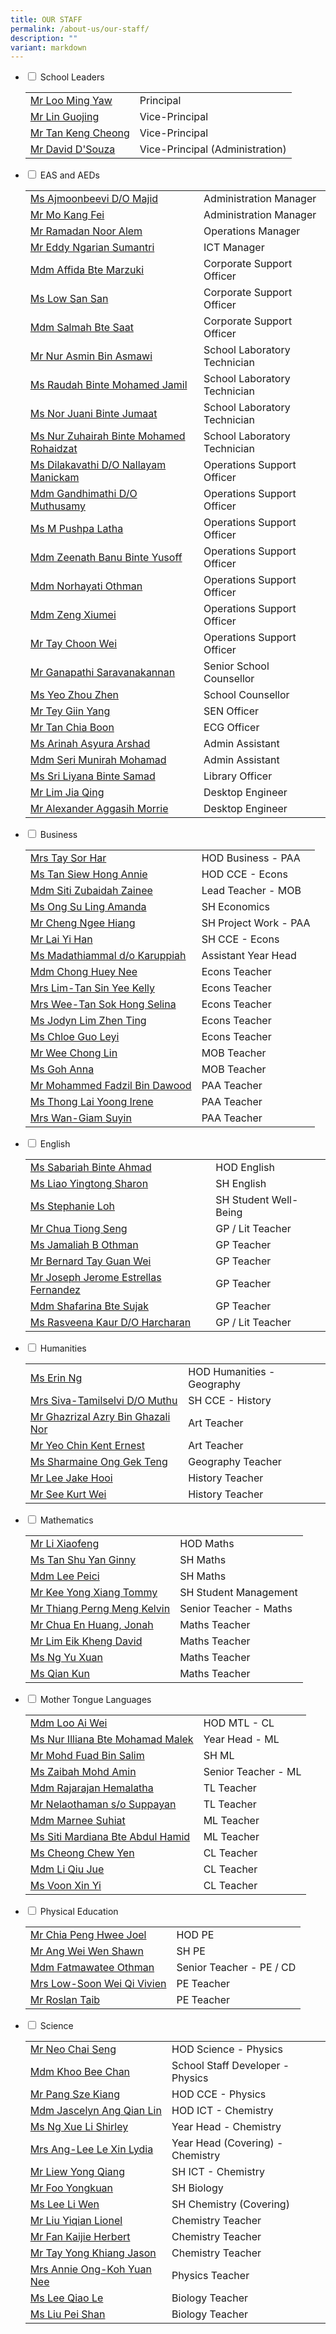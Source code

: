```yaml
---
title: OUR STAFF
permalink: /about-us/our-staff/
description: ""
variant: markdown
---
```

<div class="content">
<ul class="jekyllcodex_accordion">
<li><input type="checkbox" id="accordion1"> <label for="accordion1">School Leaders</label>
<div><table cellpadding="0" cellspacing="0" border="0"><tbody>
<tr><td><a href="mailto:millennia_inst@moe.edu.sg" target="">Mr Loo Ming Yaw</a></td><td>Principal</td></tr>
<tr><td><a href="mailto:millennia_inst@moe.edu.sg" target="">Mr Lin Guojing</a></td><td>Vice-Principal</td></tr>
<tr><td><a href="mailto:millennia_inst@moe.edu.sg" target="">Mr Tan Keng Cheong </a></td><td>Vice-Principal</td></tr>
<tr><td><a href="mailto:millennia_inst@moe.edu.sg" target="">Mr David D'Souza</a></td><td>Vice-Principal (Administration)</td></tr></tbody></table></div></li>

<li><input type="checkbox" id="accordion2"> <label for="accordion2">EAS and AEDs</label>
<div><table cellpadding="0" cellspacing="0" border="0"><tbody>
<tr><td><a href="mailto:ajmoonbeevi_majid@moe.edu.sg" target="">Ms Ajmoonbeevi D/O Majid</a></td><td>Administration Manager</td></tr>
<tr><td><a href="mailto:mo_kang_fei@moe.edu.sg" target="">Mr Mo Kang Fei</a></td><td>Administration Manager</td></tr>
<tr><td><a href="mailto:ramadan_noor_alem@moe.edu.sg" target="">Mr Ramadan Noor Alem</a></td><td>Operations Manager</td></tr>
<tr><td><a href="mailto:eddy_ngarian_sumantri@moe.edu.sg" target="">Mr Eddy Ngarian Sumantri</a></td><td>ICT Manager</td></tr>
<tr><td><a href="mailto:affida_marzuki@moe.edu.sg" target="">Mdm Affida Bte Marzuki</a></td><td>Corporate Support Officer</td></tr>
<tr><td><a href="mailto:low_san_san_a@moe.edu.sg" target="">Ms Low San San</a>&nbsp;</td><td>Corporate Support Officer</td></tr>
	<tr><td><a href="mailto:salmah_saat@moe.edu.sg" target="">Mdm Salmah Bte Saat</a></td><td>Corporate Support Officer</td></tr>
<tr><td><a href="mailto:NUR_ASMIN_ASMAWI@moe.edu.sg" target="">Mr Nur Asmin Bin Asmawi</a></td><td>School Laboratory Technician</td></tr>
<tr><td><a href="mailto:raudah_mohamed_jamil@moe.edu.sg" target="">Ms Raudah Binte Mohamed Jamil</a></td><td>School Laboratory Technician</td></tr>
<tr><td><a href="mailto:nor_juani_jumaat@moe.edu.sg" target="">Ms Nor Juani Binte Jumaat</a></td><td>School Laboratory Technician</td></tr>
<tr><td><a href="mailto:NUR_ZUHAIRAH_MOHAMED_ROHAIDZAT@moe.edu.sg" target="">Ms Nur Zuhairah Binte Mohamed Rohaidzat</a></td><td>School Laboratory Technician</td></tr>
<tr><td><a href="mailto:DILAKAVATHI_NALLAYAN_MANICKAM@moe.edu.sg" target="">Ms Dilakavathi D/O Nallayam Manickam</a></td><td>Operations Support Officer</td></tr>
<tr><td><a href="mailto:GANDHIMATHI_MUTHUSAMY@moe.edu.sg" target="">Mdm Gandhimathi D/O Muthusamy</a></td><td>Operations Support Officer</td></tr>
<tr><td><a href="mailto:m_pushpa_latha@moe.edu.sg" target="">Ms M Pushpa Latha</a></td><td>Operations Support Officer</td></tr>
<tr><td><a href="mailto:ZEENATH_BANU_YUSOFF@moe.edu.sg" target="">Mdm Zeenath Banu Binte Yusoff</a></td><td>Operations Support Officer</td></tr>
<tr><td><a href="mailto:NORHAYATI_OTHMAN_A@moe.edu.sg" target="">Mdm Norhayati Othman</a></td><td>Operations Support Officer</td></tr>
<tr><td><a href="mailto:zeng_xiumei@moe.edu.sg" target="">Mdm Zeng Xiumei</a></td><td>Operations Support Officer</td></tr>
	<tr><td><a href="mailto:tay_choon_wei@moe.edu.sg" target="">Mr Tay Choon Wei</a></td><td>Operations Support Officer</td></tr>
	
<tr><td><a href="mailto:GANAPATHI_SARAVANA_KANNAN@moe.edu.sg" target="">Mr Ganapathi Saravanakannan</a></td><td>Senior School Counsellor</td></tr>
<tr><td><a href="mailto:yeo_zhou_zhen@moe.edu.sg" target="">Ms Yeo Zhou Zhen</a></td><td>School Counsellor</td></tr>
<tr><td><a href="mailto:tey_giin_yang@moe.edu.sg" target="">Mr Tey Giin Yang</a></td><td>SEN Officer</td></tr>
<tr><td><a href="mailto:tan_chia_boon@schools.gov.sg@moe.edu.sg" target="">Mr Tan Chia Boon</a></td><td>ECG Officer</td></tr>
<tr><td><a href="mailto:arshad_arinah_asyura@moe.edu.sg" target="">Ms Arinah Asyura Arshad</a></td><td>Admin Assistant</td></tr>
<tr><td><a href="mailto:seri_munirah_mohamad@moe.edu.sg" target="">Mdm Seri Munirah Mohamad</a></td><td>Admin Assistant</td></tr>
<tr><td><a href="mailto:Sri.Liyana@staff.spydus.com.sg" target="">Ms Sri Liyana Binte Samad</a></td><td>Library Officer</td></tr>
<tr><td><a href="mailto:g-ncs0908jde@ncs.com.sg" target="">Mr Lim Jia Qing</a></td><td>Desktop Engineer</td></tr>
<tr><td><a href="mailto:g-ncs0908jde@ncs.com.sg" target="">Mr Alexander Aggasih Morrie</a></td><td>Desktop Engineer</td></tr></tbody></table></div></li>

<li><input type="checkbox" id="accordion3"> <label for="accordion3">Business</label>
<div><table cellpadding="0" cellspacing="0" border="0"><tbody>
<tr><td><a href="mailto:lee_sor_har@moe.edu.sg" target="">Mrs Tay Sor Har</a></td><td>HOD Business - PAA</td></tr>
<tr><td><a href="mailto:tan_siew_hong_annie@moe.edu.sg" target="">Ms Tan Siew Hong Annie</a></td><td>HOD CCE - Econs</td></tr>
<tr><td><a href="mailto:siti_zubaidah_zainee@moe.edu.sg" target="">Mdm Siti Zubaidah Zainee</a></td><td>Lead Teacher - MOB</td></tr>
<tr><td><a href="mailto:ong_su_ling_amanda@moe.edu.sg" target="">Ms Ong Su Ling Amanda</a></td><td>SH Economics</td></tr>
<tr><td><a href="mailto:cheng_ngee_hiang@moe.edu.sg" target="">Mr Cheng Ngee Hiang</a></td><td>SH Project Work - PAA</td></tr>
<tr><td><a href="mailto:Lai_Yi Han@moe.edu.sg" target="">Mr Lai Yi Han</a></td><td>SH CCE - Econs</td></tr>
<tr><td><a href="mailto:madathiammal_karuppiah@moe.edu.sg" target="">Ms Madathiammal d/o Karuppiah</a></td><td>Assistant Year Head</td></tr>
<tr><td><a href="mailto:chong_huey_nee@moe.edu.sg" target="">Mdm Chong Huey Nee</a></td><td>Econs Teacher</td></tr>
<tr><td><a href="mailto:tan_sin_yee_a@moe.edu.sg" target="">Mrs Lim-Tan Sin Yee Kelly</a></td><td>Econs Teacher</td></tr>
<tr><td><a href="mailto:tan_sok_hong_selina@moe.edu.sg" target="">Mrs Wee-Tan Sok Hong Selina</a></td><td>Econs Teacher</td></tr>
<tr><td><a href="mailto:lim_zhen_ting_jodyn@moe.edu.sg" target="">Ms Jodyn Lim Zhen Ting</a></td><td>Econs Teacher</td></tr>
<tr><td><a href="mailto:chloe_guo_leyi@moe.edu.sg" target="">Ms Chloe Guo Leyi</a></td><td>Econs Teacher</td></tr>
<tr><td><a href="mailto:wee_chong_lin@moe.edu.sg" target="">Mr Wee Chong Lin</a></td><td>MOB Teacher</td></tr>
	<tr><td><a href="mailto:goh_anna@moe.edu.sg" target="">Ms Goh Anna</a></td><td>MOB Teacher</td></tr>
<tr><td><a href="mailto:mohammed_fadzil_dawood@moe.edu.sg" target="">Mr Mohammed Fadzil Bin Dawood</a></td><td>PAA Teacher</td></tr>
<tr><td><a href="mailto:thong_lai_yoong@moe.edu.sg" target="">Ms Thong Lai Yoong Irene</a></td><td>PAA Teacher</td></tr>
<tr><td><a href="mailto:giam_suyin@moe.edu.sg" target="">Mrs Wan-Giam Suyin</a></td><td>PAA Teacher</td></tr></tbody></table></div></li>

<li><input type="checkbox" id="accordion4"> <label for="accordion4">English</label>
<div><table cellpadding="0" cellspacing="0" border="0"><tbody>
<tr><td><a href="mailto:sabariah_ahmad@moe.edu.sg" target="">Ms Sabariah Binte Ahmad</a></td><td>HOD English</td></tr>
<tr><td><a href="mailto:liao_yingtong@moe.edu.sg" target="">Ms Liao Yingtong Sharon</a></td><td>SH English</td></tr>
<tr><td><a href="mailto:loh_ya_ting_stephanie@moe.edu.sg" target="">Ms Stephanie Loh </a></td><td>SH Student Well-Being</td></tr>
<tr><td><a href="mailto:chua_tiong_seng@moe.edu.sg" target="">Mr Chua Tiong Seng</a></td><td>GP / Lit Teacher</td></tr>
<tr><td><a href="mailto:jamaliah_b_othman@moe.edu.sg" target="">Ms Jamaliah B Othman</a></td><td>GP Teacher</td></tr>
<tr><td><a href="mailto:tay_guan_wei_bernard@moe.edu.sg" target="">Mr Bernard Tay Guan Wei</a></td><td>GP Teacher</td></tr>
<tr><td><a href="mailto:joseph_jerome_estrellas_fernandez@moe.edu.sg" target=""> Mr Joseph Jerome Estrellas Fernandez </a></td><td>GP Teacher</td></tr>
<tr><td><a href="mailto:shafarina_sujak@moe.edu.sg" target=""> Mdm Shafarina Bte Sujak</a></td><td>GP Teacher</td></tr>
<tr><td><a href="mailto:rasveena_kaur_harcharan_singh@moe.edu.sg" target="">Ms Rasveena Kaur D/O Harcharan </a></td><td>GP / Lit Teacher</td></tr>
		</tbody></table></div></li>

<li><input type="checkbox" id="accordion5"> <label for="accordion5">Humanities</label>
<div><table cellpadding="0" cellspacing="0" border="0"><tbody>
<tr><td><a href="mailto:ng_erin@moe.edu.sg" target="">Ms Erin Ng</a></td><td>HOD Humanities - Geography</td></tr>
<tr><td><a href="mailto:tamilselvi_siva@moe.edu.sg" target="">Mrs Siva-Tamilselvi D/O Muthu</a></td><td>SH CCE - History</td></tr>
<tr><td><a href="mailto:ghazrizal_azry_ghazali_nor@moe.edu.sg" target="">Mr Ghazrizal Azry Bin Ghazali Nor</a></td><td>Art Teacher</td></tr>
<tr><td><a href="mailto:ernest_yeo@moe.edu.sg" target="">Mr Yeo Chin Kent Ernest</a></td><td>Art Teacher</td></tr>
<tr><td><a href="mailto:sharmaine_ong_gek_teng_a@moe.edu.sg" target="">Ms Sharmaine Ong Gek Teng</a></td><td>Geography Teacher</td></tr>
<tr><td><a href="mailto:lee_jake_hooi@moe.edu.sg" target="">Mr Lee Jake Hooi</a></td><td>History Teacher</td></tr>
<tr><td><a href="mailto:see_kurt_wei@moe.edu.sg" target="">Mr See Kurt Wei</a></td><td>History Teacher</td></tr></tbody></table></div></li>

<li><input type="checkbox" id="accordion6"> <label for="accordion6">Mathematics</label>
<div><table cellpadding="0" cellspacing="0" border="0"><tbody>
<tr><td><a href="mailto:li_xiaofeng@moe.edu.sg" target="">Mr Li Xiaofeng</a></td><td>HOD Maths</td></tr>
<tr><td><a href="mailto:tan_shu_yan_ginny@moe.edu.sg" target="">Ms Tan Shu Yan Ginny</a></td><td>SH Maths</td></tr>
<tr><td><a href="mailto:lee_peici@moe.edu.sg" target="">Mdm Lee Peici</a></td><td>SH Maths</td></tr>
<tr><td><a href="mailto:kee_yongxiang_tommy@moe.edu.sg" target="">Mr Kee Yong Xiang Tommy</a></td><td>SH Student Management</td></tr>
<tr><td><a href="mailto:kelvin_thiang_perng_meng@moe.edu.sg" target="">Mr Thiang Perng Meng Kelvin</a></td><td>Senior Teacher - Maths</td></tr>
<tr><td><a href="mailto:chua_en_huang_jonah@moe.edu.sg" target="">Mr Chua En Huang, Jonah</a></td><td>Maths Teacher</td></tr>
<tr><td><a href="mailto:lim_eik_kheng@moe.edu.sg" target="">Mr Lim Eik Kheng David</a></td><td>Maths Teacher</td></tr>
<tr><td><a href="mailto:ng_yu_xuan@moe.edu.sg" target="">Ms Ng Yu Xuan</a></td><td>Maths Teacher</td></tr>
<tr><td><a href="mailto:qian_kun@moe.edu.sg" target="">Ms Qian Kun </a></td><td>Maths Teacher</td></tr>
		</tbody></table></div></li>

<li><input type="checkbox" id="accordion7"> <label for="accordion7">Mother Tongue Languages</label>
<div><table cellpadding="0" cellspacing="0" border="0"><tbody>
<tr><td><a href="mailto:loo_ai_wei@moe.edu.sg" target="">Mdm Loo Ai Wei</a></td><td>HOD MTL - CL</td></tr>
<tr><td><a href="mailto:nur_illiana_mohamad_malek@moe.edu.sg" target="">Ms Nur Illiana Bte Mohamad Malek</a></td><td>Year Head - ML</td></tr>
<tr><td><a href="mailto:mohd_fuad_salim@moe.edu.sg" target="">Mr Mohd Fuad Bin Salim</a></td><td>SH ML</td></tr>
<tr><td><a href="mailto:zaibah_mohammed_amin@moe.edu.sg" target="">Ms Zaibah Mohd Amin</a></td><td>Senior Teacher - ML</td></tr>
<tr><td><a href="mailto:rajarajan_hemalatha@moe.edu.sg" target="">Mdm Rajarajan Hemalatha</a></td><td>TL Teacher</td></tr>
<tr><td><a href="mailto:nelaothaman_suppayan@moe.edu.sg" target="">Mr Nelaothaman s/o Suppayan</a></td><td>TL Teacher</td></tr>
<tr><td><a href="mailto:marnee_suhiat@moe.edu.sg" target="">Mdm Marnee Suhiat</a></td><td>ML Teacher</td></tr>
<tr><td><a href="mailto:siti_mardiana_abdul_hamid@moe.edu.sg" target="">Ms Siti Mardiana Bte Abdul Hamid</a></td><td>ML Teacher</td></tr>
<tr><td><a href="mailto:cheong_chew_yen@moe.edu.sg" target="">Ms Cheong Chew Yen</a></td><td>CL Teacher</td></tr>
<tr><td><a href="mailto:li_qiu_jue@moe.edu.sg" target="">Mdm Li Qiu Jue</a></td><td>CL Teacher</td></tr>
<tr><td><a href="mailto:voon_xin_yi@moe.edu.sg" target="">Ms Voon Xin Yi</a></td><td>CL Teacher</td></tr></tbody></table></div></li>

<li><input type="checkbox" id="accordion8"> <label for="accordion8">Physical Education</label>
<div><table cellpadding="0" cellspacing="0" border="0"><tbody>
<tr><td><a href="mailto:chia_peng_hwee@moe.edu.sg" target="">Mr Chia Peng Hwee Joel</a></td><td>HOD PE</td></tr>
<tr><td><a href="mailto:ang_wei_wen_shawn@moe.edu.sg" target="">Mr Ang Wei Wen Shawn</a></td><td>SH PE</td></tr>
<tr><td><a href="mailto:fatmawatee_othman@moe.edu.sg" target="">Mdm Fatmawatee Othman</a></td><td>Senior Teacher - PE / CD</td></tr>
<tr><td><a href="mailto:vivien_soon_wei_qi@moe.edu.sg" target="">Mrs Low-Soon Wei Qi Vivien</a></td><td>PE Teacher</td></tr>
<tr><td><a href="mailto:roslan_taib@moe.edu.sg" target="">Mr Roslan Taib</a></td><td>PE Teacher</td></tr></tbody></table></div></li>

<li><input type="checkbox" id="accordion9"> <label for="accordion9">Science</label>
<div><table cellpadding="0" cellspacing="0" border="0"><tbody>
<tr><td><a href="mailto:neo_chai_seng@moe.edu.sg" target="">Mr Neo Chai Seng</a></td><td>HOD Science - Physics</td></tr>
<tr><td><a href="mailto:khoo_bee_chan@moe.edu.sg" target="">Mdm Khoo Bee Chan</a></td><td>School Staff Developer - Physics</td></tr>
<tr><td><a href="mailto:pang_sze_kiang@moe.edu.sg" target="">Mr Pang Sze Kiang</a></td><td>HOD CCE - Physics</td></tr>
<tr><td><a href="mailto:jascelyn_ang_qian_lin@moe.edu.sg" target="">Mdm Jascelyn Ang Qian Lin</a></td><td>HOD ICT - Chemistry</td></tr>
<tr><td><a href="mailto:ng_xue_li_shirley@moe.edu.sg" target="">Ms Ng Xue Li Shirley</a></td><td>Year Head - Chemistry</td></tr>
<tr><td><a href="mailto:lee_le_xin@moe.edu.sg" target="">Mrs Ang-Lee Le Xin Lydia</a></td><td>Year Head (Covering) - Chemistry</td></tr>
<tr><td><a href="mailto:liew_yong_qiang@moe.edu.sg" target="">Mr Liew Yong Qiang</a></td><td>SH ICT - Chemistry</td></tr>
<tr><td><a href="mailto:foo_yongkuan@moe.edu.sg" target="">Mr Foo Yongkuan</a></td><td>SH Biology</td></tr>
<tr><td><a href="mailto:lee_li_wen@moe.edu.sg" target="">Ms Lee Li Wen</a></td><td>SH Chemistry (Covering)</td></tr>
<tr><td><a href="mailto:liu_yiqian_lionel@moe.edu.sg" target="">Mr Liu Yiqian Lionel</a></td><td>Chemistry Teacher</td></tr>
<tr><td><a href="mailto:fan_kaijie_herbert@moe.edu.sg" target="">Mr Fan Kaijie Herbert</a></td><td>Chemistry Teacher</td></tr>
<tr><td><a href="mailto:tay_yong_khiang_jason@moe.edu.sg" target="">Mr Tay Yong Khiang Jason</a></td><td>Chemistry Teacher</td></tr>
<tr><td><a href="mailto:koh_yuan_nee_annie@moe.edu.sg" target="">Mrs Annie Ong-Koh Yuan Nee</a></td><td>Physics Teacher</td></tr>
<tr><td><a href="mailto:lee_qiao_le@moe.edu.sg" target="">Ms Lee Qiao Le</a></td><td>Biology Teacher</td></tr>
<tr><td><a href="mailto:liu_peishan@moe.edu.sg" target="">Ms Liu Pei Shan</a></td><td>Biology Teacher</td></tr></tbody></table></div></li></ul></div>